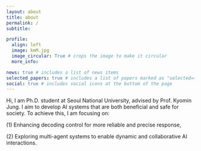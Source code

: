 ```yaml
---
layout: about
title: about
permalink: /
subtitle: 

profile:
  align: left
  image: kmM.jpg
  image_circular: True # crops the image to make it circular
  more_info:

news: true # includes a list of news items
selected_papers: true # includes a list of papers marked as "selected={true}"
social: true # includes social icons at the bottom of the page
---
```


Hi, I am Ph.D. student at Seoul National University, advised by Prof. Kyomin Jung. I aim to develop AI systems that are both beneficial and safe for society. To achieve this, I am focusing on:

(1) Enhancing decoding control for more reliable and precise response,

(2) Exploring multi-agent systems to enable dynamic and collaborative AI interactions.
